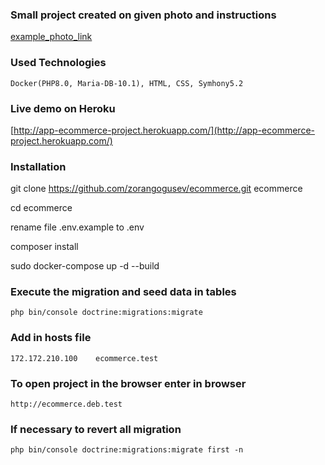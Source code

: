 ### Small project created on given photo and instructions
[example_photo_link](https://github.com/zorangogusev/ecommerce/blob/master/example-image.png)

### Used Technologies
    
    Docker(PHP8.0, Maria-DB-10.1), HTML, CSS, Symhony5.2

### Live demo on Heroku
[http://app-ecommerce-project.herokuapp.com/](http://app-ecommerce-project.herokuapp.com/)

### Installation

git clone https://github.com/zorangogusev/ecommerce.git ecommerce

cd ecommerce

rename file .env.example to .env

composer install

sudo docker-compose up -d --build

### Execute the migration and seed data in tables

    php bin/console doctrine:migrations:migrate

### Add in hosts file

    172.172.210.100    ecommerce.test

### To open project in the browser enter in browser 

    http://ecommerce.deb.test

### If necessary to revert all migration

    php bin/console doctrine:migrations:migrate first -n

